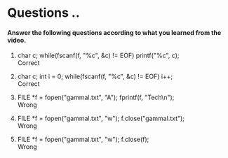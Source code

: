 # Questions ..

#### Answer the following questions according to what you learned from the video.

1. char c; while(fscanf(f, "%c", &c) != EOF) printf("%c", c);  
   Correct

2. char c; int i = 0; while(fscanf(f, "%c", &c) != EOF) i++;  
   Correct

3. FILE \*f = fopen("gammal.txt", "A"); fprintf(f, "Tech\n");  
   Wrong

4. FILE \*f = fopen("gammal.txt", "w"); f.close("gammal.txt");  
   Wrong

5. FILE \*f = fopen("gammal.txt", "w"); f.close(f);  
   Wrong
